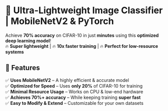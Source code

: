 # 🚀 Ultra-Lightweight Image Classifier | MobileNetV2 & PyTorch
Achieve **70% accuracy** on CIFAR-10 in just **minutes** using this **optimized deep learning model**!  
🔥 **Super lightweight** | 🔥 **10x faster training** | 🔥 **Perfect for low-resource systems**  

## 📌 Features  
✅ **Uses MobileNetV2** – A highly efficient & accurate model  
✅ **Optimized for Speed** – Uses **only 20%** of CIFAR-10 for training  
✅ **Minimal Resource Usage** – Works on CPU & low-end hardware  
✅ **Achieves 70%+ accuracy** – While keeping training **super fast**  
✅ **Easy to Modify & Extend** – Customizable for your own datasets  
